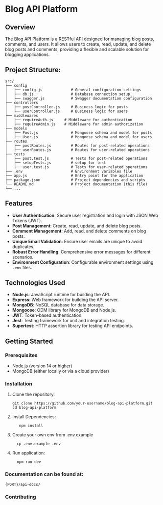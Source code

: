 # Blog API Platform

## Overview
The Blog API Platform is a RESTful API designed for managing blog posts, comments, and users. It allows users to create, read, update, and delete blog posts and comments, providing a flexible and scalable solution for blogging applications.

## Project Structure:

    src/
    ├── config
    │   ├── config.js             # General configuration settings
    │   ├── db.js                 # Database connection setup
    │   ├── swagger.js            # Swagger documentation configuration
    ├── controllers
    │   ├── postController.js     # Business logic for posts
    │   ├── userController.js     # Business logic for users
    ├── middlewares
    │   ├── requireAuth.js     # Middleware for authentication
    │   ├── requireAdmin.js    # Middleware for admin authorization
    ├── models
    │   ├── Post.js               # Mongoose schema and model for posts
    │   ├── User.js               # Mongoose schema and model for users
    ├── routes
    │   ├── postRoutes.js         # Routes for post-related operations
    │   ├── userRoutes.js         # Routes for user-related operations
    ├── tests
    │   ├── post.test.js          # Tests for post-related operations
    │   ├── setupTests.js         # setup for test
    │   ├── user.test.js          # Tests for user-related operations
    ├── .env                      # Environment variables file
    ├── app.js                    # Entry point for the application
    ├── package.json              # Project dependencies and scripts
    └── README.md                 # Project documentation (this file)
    └── ...


## Features
- **User Authentication**: Secure user registration and login with JSON Web Tokens (JWT).
- **Post Management**: Create, read, update, and delete blog posts.
- **Comment Management**: Add, read, and delete comments on blog posts.
- **Unique Email Validation**: Ensure user emails are unique to avoid duplicates.
- **Robust Error Handling**: Comprehensive error messages for different scenarios.
- **Environment Configuration**: Configurable environment settings using `.env` files.

## Technologies Used
- **Node.js**: JavaScript runtime for building the API.
- **Express**: Web framework for building the API server.
- **MongoDB**: NoSQL database for data storage.
- **Mongoose**: ODM library for MongoDB and Node.js.
- **JWT**: Token-based authentication.
- **Jest**: Testing framework for unit and integration testing.
- **Supertest**: HTTP assertion library for testing API endpoints.

## Getting Started
### Prerequisites
- Node.js (version 14 or higher)
- MongoDB (either locally or via a cloud provider)

### Installation
1. Clone the repository:
   ```
   git clone https://github.com/your-username/blog-api-platform.git
   cd blog-api-platform
   ```
2. Install Dependencies:
    ```
       npm install
    ```
3. Create your own env from .env.example
    ```
      cp .env.example .env
    ```
4. Run application:
    ```
      npm run dev
    ```


### Documentation can be found at:

```{PORT}/api-docs/```

### Contributing

